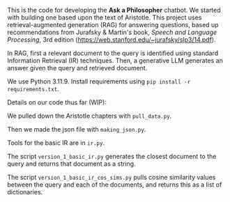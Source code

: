 This is the code for developing the **Ask a Philosopher** chatbot. 
We started with building one based upon the text of Aristotle.
This project uses retrieval-augmented generation (RAG) for answering questions, based up recommendations from Jurafsky \& Martin's book, *Speech and Language Processing*, 3rd edition (https://web.stanford.edu/~jurafsky/slp3/14.pdf).

In RAG, first a relevant document to the query is identified using standard Information Retrieval (IR) techniques. Then, a generative LLM generates an answer given the query and retrieved document.

We use Python 3.11.9. Install requirements using `pip install -r requirements.txt`.

Details on our code thus far (WIP):

We pulled down the Aristotle chapters with `pull_data.py`.

Then we made the json file with `making_json.py`.

Tools for the basic IR are in `ir.py`.

The script `version_1_basic_ir.py` generates the closest document to the query and returns that document as a string.

The script `version_1_basic_ir_cos_sims.py` pulls cosine similarity values between the query and each of the documents, and returns this as a list of dictionaries.